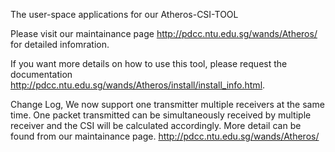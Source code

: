 
The user-space applications for our Atheros-CSI-TOOL

Please visit our maintainance page http://pdcc.ntu.edu.sg/wands/Atheros/ for detailed infomration.

If you want more details on how to use this tool, please request the documentation http://pdcc.ntu.edu.sg/wands/Atheros/install/install_info.html.

Change Log,
We now support one transmitter multiple receivers at the same time. One packet transmitted can be simultaneously received by multiple receiver and the CSI will be calculated accordingly. More detail can be found from our maintainance page. http://pdcc.ntu.edu.sg/wands/Atheros/
